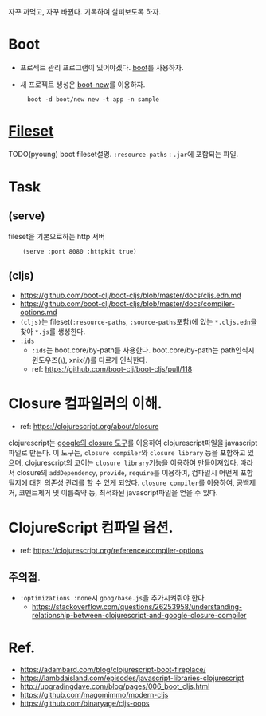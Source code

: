자꾸 까먹고, 자꾸 바뀐다. 기록하여 살펴보도록 하자.

# Boot
- 프로젝트 관리 프로그램이 있어야겠다. [boot](http://boot-clj.com/)를 사용하자.
- 새 프로젝트 생성은 [boot-new](https://github.com/boot-clj/boot-new)를 이용하자.

        boot -d boot/new new -t app -n sample


# [Fileset](https://github.com/boot-clj/boot/wiki/Filesets)
TODO(pyoung)
boot fileset설명.
`:resource-paths` : `.jar`에 포함되는 파일.

# Task

## (serve)
fileset을 기본으로하는 http 서버

    	(serve :port 8080 :httpkit true)

## (cljs)
* https://github.com/boot-clj/boot-cljs/blob/master/docs/cljs.edn.md
* https://github.com/boot-clj/boot-cljs/blob/master/docs/compiler-options.md
* `(cljs)`는 fileset(`:resource-paths`, `:source-paths`포함)에 있는 `*.cljs.edn`을 찾아 `*.js`를 생성한다.
* `:ids`
  - `:ids`는 boot.core/by-path를 사용한다. boot.core/by-path는 path인식시 윈도우즈(\\), xnix(/)를 다르게 인식한다.
  - ref: https://github.com/boot-clj/boot-cljs/pull/118



# Closure 컴파일러의 이해.
* ref: https://clojurescript.org/about/closure

 clojurescript는 [google의 closure 도구](https://developers.google.com/closure/)를 이용하여 clojurescript파일을 javascript파일로 만든다.
 이 도구는, `closure compiler`와 `closure library` 등을 포함하고 있으며,  clojurescript의 코어는 `closure library`기능을 이용하여 만들어져있다.
 따라서 closure의 `addDependency`, `provide`, `require`를 이용하여, 컴파일시 어떤게 포함될지에 대한 의존성 관리를 할 수 있게 되었다.
 `closure compiler`를 이용하여, 공백제거, 코멘트제거 및 이름축약 등, 최적화된 javascript파일을 얻을 수 있다.


# ClojureScript 컴파일 옵션.
* ref: https://clojurescript.org/reference/compiler-options

## 주의점.
* `:optimizations :none`시 `goog/base.js`을 추가시켜줘야 한다.
  - https://stackoverflow.com/questions/26253958/understanding-relationship-between-clojurescript-and-google-closure-compiler



# Ref.
* https://adambard.com/blog/clojurescript-boot-fireplace/
* https://lambdaisland.com/episodes/javascript-libraries-clojurescript
* http://upgradingdave.com/blog/pages/006_boot_cljs.html
* https://github.com/magomimmo/modern-cljs
* https://github.com/binaryage/cljs-oops
